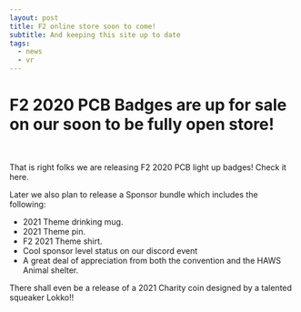 ```yaml
---
layout: post
title: F2 online store soon to come!
subtitle: And keeping this site up to date
tags:
  - news
  - vr
---
```


# F2 2020 PCB Badges are up for sale on our soon to be fully open store\!

&nbsp;

That is right folks we are releasing F2 2020 PCB light up badges\! Check it here.

Later we also plan to release a Sponsor bundle which includes the following:

* 2021 Theme drinking mug.
* 2021 Theme pin.
* F2 2021 Theme shirt.
* Cool sponsor level status on our discord event
* A great deal of appreciation from both the convention and the HAWS Animal shelter.&nbsp;

There shall even be a release of a 2021 Charity coin designed by a talented squeaker Lokko\!\!&nbsp;

&nbsp;
